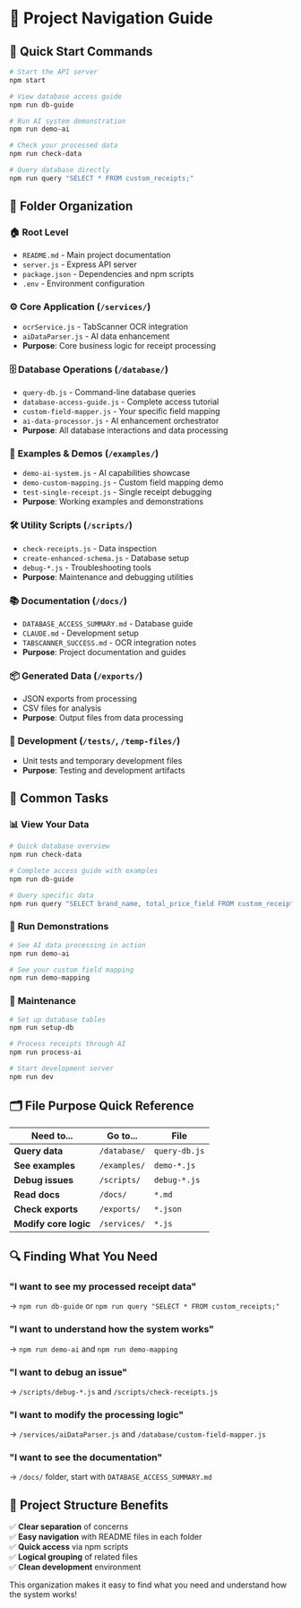 # 🧭 Project Navigation Guide

## 🚀 Quick Start Commands

```bash
# Start the API server
npm start

# View database access guide
npm run db-guide

# Run AI system demonstration
npm run demo-ai

# Check your processed data
npm run check-data

# Query database directly
npm run query "SELECT * FROM custom_receipts;"
```

## 📁 Folder Organization

### 🏠 **Root Level**
- `README.md` - Main project documentation
- `server.js` - Express API server
- `package.json` - Dependencies and npm scripts
- `.env` - Environment configuration

### ⚙️ **Core Application** (`/services/`)
- `ocrService.js` - TabScanner OCR integration
- `aiDataParser.js` - AI data enhancement
- **Purpose**: Core business logic for receipt processing

### 🗄️ **Database Operations** (`/database/`)
- `query-db.js` - Command-line database queries
- `database-access-guide.js` - Complete access tutorial
- `custom-field-mapper.js` - Your specific field mapping
- `ai-data-processor.js` - AI enhancement orchestrator
- **Purpose**: All database interactions and data processing

### 🎯 **Examples & Demos** (`/examples/`)
- `demo-ai-system.js` - AI capabilities showcase
- `demo-custom-mapping.js` - Custom field mapping demo
- `test-single-receipt.js` - Single receipt debugging
- **Purpose**: Working examples and demonstrations

### 🛠️ **Utility Scripts** (`/scripts/`)
- `check-receipts.js` - Data inspection
- `create-enhanced-schema.js` - Database setup
- `debug-*.js` - Troubleshooting tools
- **Purpose**: Maintenance and debugging utilities

### 📚 **Documentation** (`/docs/`)
- `DATABASE_ACCESS_SUMMARY.md` - Database guide
- `CLAUDE.md` - Development setup
- `TABSCANNER_SUCCESS.md` - OCR integration notes
- **Purpose**: Project documentation and guides

### 📦 **Generated Data** (`/exports/`)
- JSON exports from processing
- CSV files for analysis
- **Purpose**: Output files from data processing

### 🧪 **Development** (`/tests/`, `/temp-files/`)
- Unit tests and temporary development files
- **Purpose**: Testing and development artifacts

## 🎯 Common Tasks

### 📊 **View Your Data**
```bash
# Quick database overview
npm run check-data

# Complete access guide with examples
npm run db-guide

# Query specific data
npm run query "SELECT brand_name, total_price_field FROM custom_receipts;"
```

### 🤖 **Run Demonstrations**
```bash
# See AI data processing in action
npm run demo-ai

# See your custom field mapping
npm run demo-mapping
```

### 🔧 **Maintenance**
```bash
# Set up database tables
npm run setup-db

# Process receipts through AI
npm run process-ai

# Start development server
npm run dev
```

## 🗂️ File Purpose Quick Reference

| Need to... | Go to... | File |
|------------|----------|------|
| **Query data** | `/database/` | `query-db.js` |
| **See examples** | `/examples/` | `demo-*.js` |
| **Debug issues** | `/scripts/` | `debug-*.js` |
| **Read docs** | `/docs/` | `*.md` |
| **Check exports** | `/exports/` | `*.json` |
| **Modify core logic** | `/services/` | `*.js` |

## 🔍 Finding What You Need

### "I want to see my processed receipt data"
→ `npm run db-guide` or `npm run query "SELECT * FROM custom_receipts;"`

### "I want to understand how the system works"
→ `npm run demo-ai` and `npm run demo-mapping`

### "I want to debug an issue"
→ `/scripts/debug-*.js` and `/scripts/check-receipts.js`

### "I want to modify the processing logic"
→ `/services/aiDataParser.js` and `/database/custom-field-mapper.js`

### "I want to see the documentation"
→ `/docs/` folder, start with `DATABASE_ACCESS_SUMMARY.md`

## 🎪 Project Structure Benefits

✅ **Clear separation** of concerns  
✅ **Easy navigation** with README files in each folder  
✅ **Quick access** via npm scripts  
✅ **Logical grouping** of related files  
✅ **Clean development** environment  

This organization makes it easy to find what you need and understand how the system works!